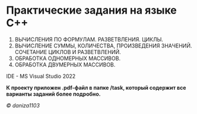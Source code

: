 # Практические задания на языке С++

1. ВЫЧИСЛЕНИЯ ПО ФОРМУЛАМ. РАЗВЕТВЛЕНИЯ. ЦИКЛЫ.
2. ВЫЧИСЛЕНИЕ СУММЫ, КОЛИЧЕСТВА, ПРОИЗВЕДЕНИЯ ЗНАЧЕНИЙ. СОЧЕТАНИЕ ЦИКЛОВ И РАЗВЕТВЛЕНИЙ.
3. ОБРАБОТКА ОДНОМЕРНЫХ МАССИВОВ.
4. ОБРАБОТКА ДВУМЕРНЫХ МАССИВОВ.

IDE - MS Visual Studio 2022

**К проекту приложен .pdf-файл в папке /task, который содержит все варианты заданий более подробно.**

*© daniza1103*
